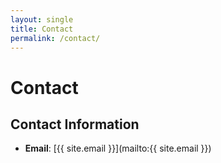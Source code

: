 ```yaml
---
layout: single
title: Contact
permalink: /contact/
---
```


# Contact

## Contact Information

- **Email**: [{{ site.email }}](mailto:{{ site.email }}) 